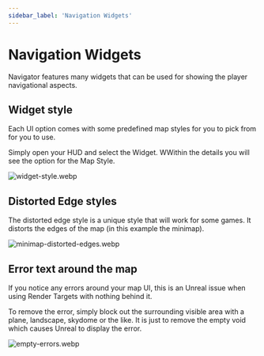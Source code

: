 ```yaml
---
sidebar_label: 'Navigation Widgets'
---
```


# Navigation Widgets

Navigator features many widgets that can be used for showing the player navigational aspects.

## Widget style

Each UI option comes with some predefined map styles for you to pick from for you to use.

Simply open your HUD and select the Widget. WWithin the details you will see the option for the Map Style.

![widget-style.webp](//img/navigator/widget-style.webp)

## Distorted Edge styles

The distorted edge style is a unique style that will work for some games. It distorts the edges of the map (in this example the minimap).

![minimap-distorted-edges.webp](//img/navigator/minimap-distorted-edges.webp)

## Error text around the map

If you notice any errors around your map UI, this is an Unreal issue when using Render Targets with nothing behind it. 

To remove the error, simply block out the surrounding visible area with a plane, landscape, skydome or the like. It is just to remove the empty void which causes Unreal to display the error.

![empty-errors.webp](//img/navigator/empty-errors.webp)


